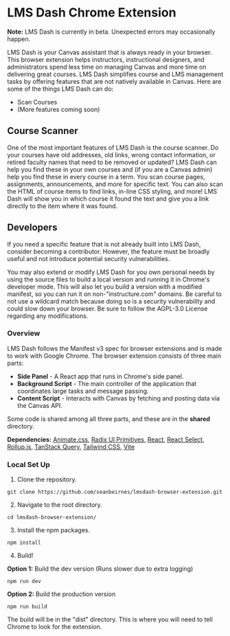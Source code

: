 # LMS Dash Chrome Extension

**Note:** LMS Dash is currently in beta. Unexpected errors may occasionally happen.

LMS Dash is your Canvas assistant that is always ready in your browser. This browser extension helps instructors,
instructional designers, and administrators spend less time on managing Canvas and more time on delivering great
courses. LMS Dash simplifies course and LMS management tasks by offering features that are not natively available in
Canvas. Here are some of the things LMS Dash can do:
- Scan Courses
- (More features coming soon)

## Course Scanner
One of the most important features of LMS Dash is the course scanner. Do your courses have old addresses, old links,
wrong contact information, or retired faculty names that need to be removed or updated? LMS Dash can help you find these
in your own courses and (if you are a Canvas admin) help you find these in every course in a term. You scan course
pages, assignments, announcements, and more for specific text. You can also scan the HTML of course items to find links, 
in-line CSS styling, and more! LMS Dash will show you in which course it found the text and give you a link directly to 
the item where it was found. 

## Developers

If you need a specific feature that is not already built into LMS Dash, consider becoming a contributor. However, the
feature must be broadly useful and not introduce potential security vulnerabilities. 

You may also extend or modify LMS Dash for you own personal needs by using the source files to build a local version and
 running it in Chrome's developer mode. This will also let you build a version with a modified manifest, so you can run it on 
non-"instructure.com" domains. Be careful to not use a wildcard match because doing so is a security vulnerability and
could slow down your browser. Be sure to follow the AGPL-3.0 License regarding any modifications.

### Overview

LMS Dash follows the Manifest v3 spec for browser extensions and is made to work with Google Chrome. The browser
extension consists of three main parts:
- **Side Panel** - A React app that runs in Chrome's side panel.
- **Background Script** - The main controller of the application that coordinates large tasks and message passing.
- **Content Script** - Interacts with Canvas by fetching and posting data via the Canvas API.

Some code is shared among all three parts, and these are in the **shared** directory.

**Dependencies:** [Animate.css](https://github.com/animate-css/animate.css),
[Radix UI Primitives](https://github.com/radix-ui/primitives), [React](https://github.com/facebook/react), 
[React Select](https://github.com/jedwatson/react-select), [Rollup.js](https://github.com/rollup/rollup), 
[TanStack Query](https://github.com/TanStack/query), [Tailwind CSS](https://github.com/tailwindlabs/tailwindcss),
[Vite](https://github.com/vitejs/vite)

### Local Set Up
1. Clone the repository.
```shell
git clone https://github.com/seanbeirnes/lmsdash-browser-extension.git
```
2. Navigate to the root directory.
```shell
cd lmsdash-browser-extension/
```
3. Install the npm packages.
```shell
npm install
```
4. Build!

**Option 1:** Build the dev version (Runs slower due to extra logging)
```shell
npm run dev
```

**Option 2:** Build the production version
```shell
npm run build
```
The build will be in the "dist" directory. This is where you will need to tell Chrome to look for the extension.
